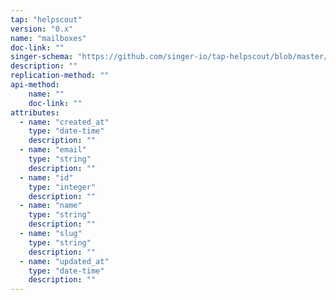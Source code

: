 ```yaml
---
tap: "helpscout"
version: "0.x"
name: "mailboxes"
doc-link: ""
singer-schema: "https://github.com/singer-io/tap-helpscout/blob/master/tap_helpscout/schemas/mailboxes.json"
description: ""
replication-method: ""
api-method:
    name: ""
    doc-link: ""
attributes:
  - name: "created_at"
    type: "date-time"
    description: ""
  - name: "email"
    type: "string"
    description: ""
  - name: "id"
    type: "integer"
    description: ""
  - name: "name"
    type: "string"
    description: ""
  - name: "slug"
    type: "string"
    description: ""
  - name: "updated_at"
    type: "date-time"
    description: ""
---
```


